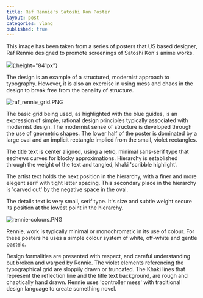```yaml
---
title: Raf Rennie's Satoshi Kon Poster
layout: post
categories: vlang
published: true
---
```


This image has been taken from a series of posters that US based designer, Raf
Rennie designed to promote screenings of Satoshi Kon's anime works. 

![]({{site.baseurl}}/assets/Raf_Rennie_ITSNICETHAT_7.jpg){:height="841px"}

The design is an example of a structured, modernist approach to typography.
However, it is also an exercise in using mess and chaos in the design to break
free from the banality of structure.

![raf_rennie_grid.PNG]({{site.baseurl}}/assets/raf_rennie_grid.PNG)

The basic grid being used, as highlighted with the blue guides, is an expression
of simple, rational design principles typically associated with
modernist design. The modernist sense of structure is developed through the use
of geometric shapes. The lower half of the poster is dominated by a large oval
and an implicit rectangle implied from the small,
violet rectangles. 

The title text is center aligned, using a retro, minimal sans-serif type that
eschews curves for blocky approximations. Hierarchy is established through the weight of the text and tangled, khaki 'scribble highlight'.

The artist text holds the next position in the hierarchy, with a finer and more elegent serif
with tight letter spacing. This secondary place in the hierarchy is
'carved out' by the negative space in the oval.

The details text is very small, serif type. It's size and subtle weight secure its position at the lowest point in the hierarchy.


![rennie-colours.PNG]({{site.baseurl}}/assets/rennie-colours.PNG)

Rennie, work is typically minimal or monochromatic in its use of colour. For these posters he uses a simple colour system of white, off-white and
gentle pastels.

Design formalities are presented with respect, and careful understanding but
broken and warped by Rennie.  The violet elements referencing the typographical
grid are sloppily drawn or truncated. The Khaki lines that represent the
reflection line and the title text background, are rough and chaotically
hand drawn. Rennie uses 'controller mess' with traditional design language to create something novel.
